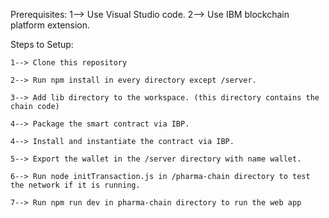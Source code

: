 Prerequisites:
    1--> Use Visual Studio code.
    2--> Use IBM blockchain platform extension.

Steps to Setup:

    1--> Clone this repository

    2--> Run npm install in every directory except /server.

    3--> Add lib directory to the workspace. (this directory contains the chain code) 
    
    4--> Package the smart contract via IBP.

    4--> Install and instantiate the contract via IBP.

    5--> Export the wallet in the /server directory with name wallet.

    6--> Run node initTransaction.js in /pharma-chain directory to test the network if it is running.

    7--> Run npm run dev in pharma-chain directory to run the web app

